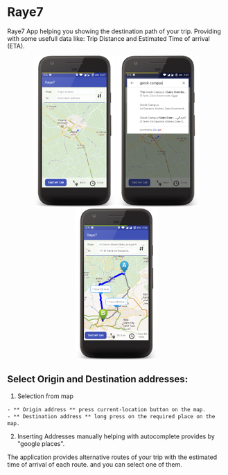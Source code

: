 # Raye7

Raye7 App helping you showing the destination path of your trip. Providing with some usefull data like: Trip Distance and Estimated Time of arrival (ETA).

<p align="center">
<img src="https://github.com/HaniMohamed/Raye7/blob/master/device-2017-06-07-004907.png?raw=true" height="350"/>
<img src="https://github.com/HaniMohamed/Raye7/blob/master/device-2017-06-07-005039.png?raw=true" height="350"/>
<img src="https://github.com/HaniMohamed/Raye7/blob/master/device-2017-06-07-133018.png?raw=true" height="350"/>
</p>

## Select Origin and Destination addresses: 
  1) Selection from map
  
    - ** Origin address ** press current-location button on the map.
    - ** Destination address ** long press on the required place on the map.

  2) Inserting Addresses manually helping with autocomplete provides by "google places".

The application provides alternative routes of your trip with the estimated time of arrival of each route. and you can select one of them.
